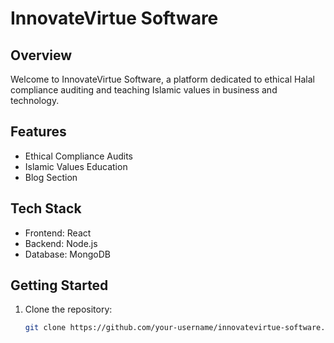 # InnovateVirtue Software

## Overview
Welcome to InnovateVirtue Software, a platform dedicated to ethical Halal compliance auditing and teaching Islamic values in business and technology.

## Features
- Ethical Compliance Audits
- Islamic Values Education
- Blog Section

## Tech Stack
- Frontend: React
- Backend: Node.js
- Database: MongoDB

## Getting Started
1. Clone the repository:
   ```bash
   git clone https://github.com/your-username/innovatevirtue-software.git
